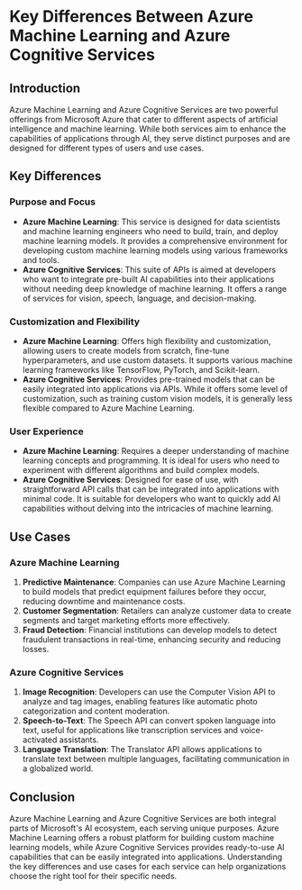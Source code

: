 # Key Differences Between Azure Machine Learning and Azure Cognitive Services

## Introduction

Azure Machine Learning and Azure Cognitive Services are two powerful offerings from Microsoft Azure that cater to different aspects of artificial intelligence and machine learning. While both services aim to enhance the capabilities of applications through AI, they serve distinct purposes and are designed for different types of users and use cases.

## Key Differences

### Purpose and Focus

- **Azure Machine Learning**: This service is designed for data scientists and machine learning engineers who need to build, train, and deploy machine learning models. It provides a comprehensive environment for developing custom machine learning models using various frameworks and tools.
- **Azure Cognitive Services**: This suite of APIs is aimed at developers who want to integrate pre-built AI capabilities into their applications without needing deep knowledge of machine learning. It offers a range of services for vision, speech, language, and decision-making.

### Customization and Flexibility

- **Azure Machine Learning**: Offers high flexibility and customization, allowing users to create models from scratch, fine-tune hyperparameters, and use custom datasets. It supports various machine learning frameworks like TensorFlow, PyTorch, and Scikit-learn.
- **Azure Cognitive Services**: Provides pre-trained models that can be easily integrated into applications via APIs. While it offers some level of customization, such as training custom vision models, it is generally less flexible compared to Azure Machine Learning.

### User Experience

- **Azure Machine Learning**: Requires a deeper understanding of machine learning concepts and programming. It is ideal for users who need to experiment with different algorithms and build complex models.
- **Azure Cognitive Services**: Designed for ease of use, with straightforward API calls that can be integrated into applications with minimal code. It is suitable for developers who want to quickly add AI capabilities without delving into the intricacies of machine learning.

## Use Cases

### Azure Machine Learning

1. **Predictive Maintenance**: Companies can use Azure Machine Learning to build models that predict equipment failures before they occur, reducing downtime and maintenance costs.
2. **Customer Segmentation**: Retailers can analyze customer data to create segments and target marketing efforts more effectively.
3. **Fraud Detection**: Financial institutions can develop models to detect fraudulent transactions in real-time, enhancing security and reducing losses.

### Azure Cognitive Services

1. **Image Recognition**: Developers can use the Computer Vision API to analyze and tag images, enabling features like automatic photo categorization and content moderation.
2. **Speech-to-Text**: The Speech API can convert spoken language into text, useful for applications like transcription services and voice-activated assistants.
3. **Language Translation**: The Translator API allows applications to translate text between multiple languages, facilitating communication in a globalized world.

## Conclusion

Azure Machine Learning and Azure Cognitive Services are both integral parts of Microsoft's AI ecosystem, each serving unique purposes. Azure Machine Learning offers a robust platform for building custom machine learning models, while Azure Cognitive Services provides ready-to-use AI capabilities that can be easily integrated into applications. Understanding the key differences and use cases for each service can help organizations choose the right tool for their specific needs.
